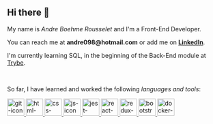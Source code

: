 <!-- ### Hi there 👋 -->

<!--
**andrerousselet/andrerousselet** is a ✨ _special_ ✨ repository because its `README.md` (this file) appears on your GitHub profile.

Here are some ideas to get you started:

- 🔭 I’m currently working on ...
- 🌱 I’m currently learning ...
- 👯 I’m looking to collaborate on ...
- 🤔 I’m looking for help with ...
- 💬 Ask me about ...
- 📫 How to reach me: ...
- 😄 Pronouns: ...
- ⚡ Fun fact: ...
-->

<h2>Hi there 👋</h2>

<p>My name is <em>Andre Boehme Rousselet</em> and I'm a Front-End Developer.</p>

<p>You can reach me at <strong>andre098@hotmail.com</strong> or add me on
<a href="https://www.linkedin.com/in/andre-boehme-rousselet/"><strong>LinkedIn</strong></a>.</p>

<p>I'm currently learning SQL, in the beginning of the Back-End module at <a href="https://www.betrybe.com/">Trybe</a>.</p>

<br />

<p>So far, I have learned and worked the following <em>languages and tools</em>:</p>

<a href="#">
  <img
    src="https://cdn.jsdelivr.net/gh/devicons/devicon/icons/git/git-original.svg"
    alt="git-icon"
    width="40px"
    height="40px"
  />
</a>
<a href="#">
  <img
    src="https://cdn.jsdelivr.net/gh/devicons/devicon/icons/html5/html5-original.svg"
    alt="html-icon"
    width="40px"
    height="40px"
  />
</a>
<a href="#">
  <img
    src="https://cdn.jsdelivr.net/gh/devicons/devicon/icons/css3/css3-original.svg"
    alt="css-icon"
    width="40px"
    height="40px"
  />
</a>
<a href="#">
  <img
    src="https://cdn.jsdelivr.net/gh/devicons/devicon/icons/javascript/javascript-original.svg"
    alt="js-icon"
    width="40px"
    height="40px"
  />
</a>
<a href="#">
  <img
    src="https://cdn.jsdelivr.net/gh/devicons/devicon/icons/jest/jest-plain.svg"
    alt="jest-icon"
    width="40px"
    height="40px"
  />
</a>
<a href="#">
  <img
    src="https://cdn.jsdelivr.net/gh/devicons/devicon/icons/react/react-original.svg"
    alt="react-icon"
    width="40px"
    height="40px"
  />
</a>
<a href="#">
  <img
    src="https://cdn.jsdelivr.net/gh/devicons/devicon/icons/redux/redux-original.svg"
    alt="redux-icon"
    width="40px"
    height="40px"
  />
</a>
<a href="#">
  <img
    src="https://cdn.jsdelivr.net/gh/devicons/devicon/icons/bootstrap/bootstrap-original.svg"
    alt="bootstrap-icon"
    width="40px"
    height="40px"
  />
</a>
<a href="#">
  <img
    src="https://cdn.jsdelivr.net/gh/devicons/devicon/icons/docker/docker-original.svg"
    alt="docker-icon"
    width="40px"
    height="40px"
  />
</a>
          
